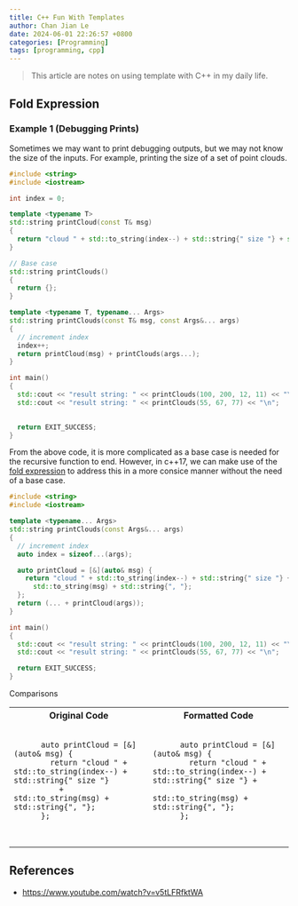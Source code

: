 ```yaml
---
title: C++ Fun With Templates
author: Chan Jian Le
date: 2024-06-01 22:26:57 +0800
categories: [Programming]
tags: [programming, cpp]
---
```


> This article are notes on using template with C++ in my daily life.

## Fold Expression

### Example 1 (Debugging Prints)

Sometimes we may want to print debugging outputs,
but we may not know the size of the inputs. For example, printing the size of
a set of point clouds.

```cpp
#include <string>
#include <iostream>

int index = 0;

template <typename T>
std::string printCloud(const T& msg)
{
  return "cloud " + std::to_string(index--) + std::string{" size "} + std::to_string(msg) + std::string{", "};
}

// Base case
std::string printClouds()
{
  return {};
}

template <typename T, typename... Args>
std::string printClouds(const T& msg, const Args&... args)
{
  // increment index
  index++;
  return printCloud(msg) + printClouds(args...);
}

int main()
{
  std::cout << "result string: " << printClouds(100, 200, 12, 11) << "\n";
  std::cout << "result string: " << printClouds(55, 67, 77) << "\n";
  

  return EXIT_SUCCESS;
}
```

From the above code, it is more complicated as a base case is needed
for the recursive function to end. However, in c++17, we can make use of
the [fold expression](https://en.cppreference.com/w/cpp/language/fold)
to address this in a more consice manner without the need of a base case.

```cpp
#include <string>
#include <iostream>

template <typename... Args>
std::string printClouds(const Args&... args)
{
  // increment index
  auto index = sizeof...(args);

  auto printCloud = [&](auto& msg) {
    return "cloud " + std::to_string(index--) + std::string{" size "} +
      std::to_string(msg) + std::string{", "};
  };
  return (... + printCloud(args));
}

int main()
{
  std::cout << "result string: " << printClouds(100, 200, 12, 11) << "\n";
  std::cout << "result string: " << printClouds(55, 67, 77) << "\n";

  return EXIT_SUCCESS;
}
```

Comparisons

<table>
  <tr>
    <th>Original Code</th>
    <th>Formatted Code</th>
  </tr>
  <tr>
    <td>
      <pre>
        <code class="language-cpp">
      auto printCloud = [&](auto& msg) {
        return "cloud " + std::to_string(index--) + std::string{" size "}
          + std::to_string(msg) + std::string{", "};
      };
        </code>
      </pre>
    </td>
    <td>
      <pre>
        <code class="language-cpp">
      auto printCloud = [&](auto& msg) {
        return "cloud " + std::to_string(index--) + std::string{" size "} +
           std::to_string(msg) + std::string{", "};
      };
        </code>
      </pre>
    </td>
  </tr>
</table>

## References

- https://www.youtube.com/watch?v=v5tLFRfktWA
